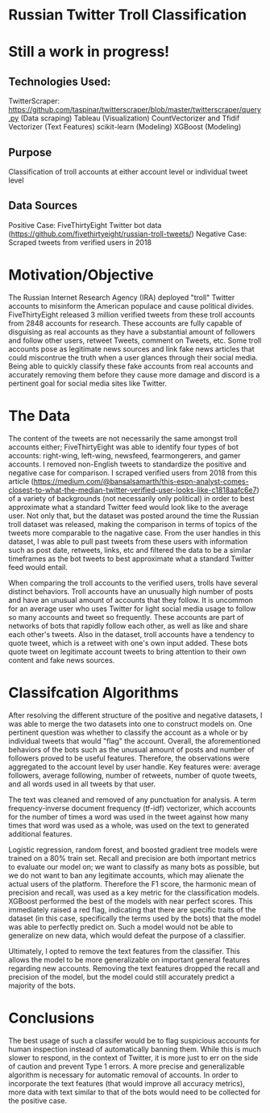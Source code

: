 # Russian Twitter Troll Classification

# Still a work in progress!

## Technologies Used:
TwitterScraper: https://github.com/taspinar/twitterscraper/blob/master/twitterscraper/query.py (Data scraping)
Tableau (Visualization)
CountVectorizer and Tfidif Vectorizer (Text Features)
scikit-learn (Modeling)
XGBoost (Modeling)

## Purpose
Classification of troll accounts at either account level or individual tweet level

## Data Sources
Positive Case: FiveThirtyEight Twitter bot data (https://github.com/fivethirtyeight/russian-troll-tweets/)
Negative Case: Scraped tweets from verified users in 2018

# Motivation/Objective
The Russian Internet Research Agency (IRA) deployed "troll" Twitter accounts to misinform the American populace and cause political divides. FiveThirtyEight released 3 million verified tweets from these troll accounts from 2848 accounts for research. These accounts are fully capable of disguising as real accounts as they have a substantial amount of followers and follow other users, retweet Tweets, comment on Tweets, etc. Some troll accounts pose as legitimate news sources and link fake news articles that could miscontrue the truth when a user glances through their social media. Being able to quickly classify these fake accounts from real accounts and accurately removing them before they cause more damage and discord is a pertinent goal for social media sites like Twitter.

# The Data
The content of the tweets are not necessarily the same amongst troll accounts either; FiveThirtyEight was able to identify four types of bot accounts: right-wing, left-wing, newsfeed, fearmongerers, and gamer accounts. I removed non-English tweets to standardize the positive and negative case for comparison. I scraped verified users from 2018 from this article (https://medium.com/@bansalsamarth/this-espn-analyst-comes-closest-to-what-the-median-twitter-verified-user-looks-like-c1818aafc6e7) of a variety of backgrounds (not necessarily only political) in order to best approximate what a standard Twitter feed would look like to the average user. Not only that, but the dataset was posted around the time the Russian troll dataset was released, making the comparison in terms of topics of the tweets more comparable to the nagative case. From the user handles in this dataset, I was able to pull past tweets from these users with information such as post date, retweets, links, etc and filtered the data to be a similar timeframes as the bot tweets to best approximate what a standard Twitter feed would entail.

When comparing the troll accounts to the verified users, trolls have several distinct behaviors. Troll accounts have an unusually high number of posts and have an unusual amount of accounts that they follow. It is uncommon for an average user who uses Twitter for light social media usage to follow so many accounts and tweet so frequently. These accounts are part of networks of bots that rapidly follow each other, as well as like and share each other's tweets. Also in the dataset, troll accounts have a tendency to quote tweet, which is a retweet with one's own input added. These bots quote tweet on legitimate account tweets to bring attention to their own content and fake news sources. 

# Classifcation Algorithms
After resolving the different structure of the positive and negative datasets, I was able to merge the two datasets into one to construct models on. One pertinent question was whether to classify the account as a whole or by individual tweets that would "flag" the account. Overall, the aforementioned behaviors of the bots such as the unusual amount of posts and number of followers proved to be useful features. Therefore, the observations were aggregated to the account level by user handle. Key features were: average followers, average following, number of retweets, number of quote tweets, and all words used in all tweets by that user. 

The text was cleaned and removed of any punctuation for analysis. A term frequency-inverse document frequency (tf-idf) vectorizer, which accounts for the number of times a word was used in the tweet against how many times that word was used as a whole, was used on the text to generated additional features.

Logistic regression, random forest, and boosted gradient tree models were trained on a 80% train set. Recall and precision are both important metrics to evaluate our model on; we want to classify as many bots as possible, but we do not want to ban any legitimate accounts, which may alienate the actual users of the platform. Therefore the F1 score, the harmonic mean of precision and recall, was used as a key metric for the classification models. XGBoost performed the best of the models with near perfect scores. This immediately raised a red flag, indicating that there are specific traits of the dataset (in this case, specifically the terms used by the bots) that the model was able to perfectly predict on. Such a model would not be able to generalize on new data, which would defeat the purpose of a classifier.

Ultimately, I opted to remove the text features from the classifier. This allows the model to be more generalizable on important general features regarding new accounts. Removing the text features dropped the recall and precision of the model, but the model could still accurately predict a majority of the bots. 

# Conclusions 
The best usage of such a classifer would be to flag suspicious accounts for human inspection instead of automatically banning them. While this is much slower to respond, in the context of Twitter, it is more just to err on the side of caution and prevent Type 1 errors. A more precise and generalizable algorithm is necessary for automatic removal of accounts. In order to  incorporate the text features (that would improve all accuracy metrics), more data with text similar to that of the bots would need to be collected for the positive case.

